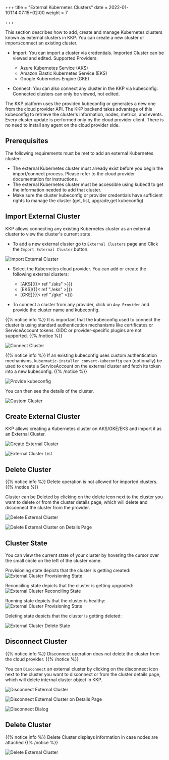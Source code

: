 +++
title = "External Kubernetes Clusters"
date = 2022-01-10T14:07:15+02:00
weight = 7

+++

This section describes how to add, create and manage Kubernetes clusters known as external clusters in KKP.
You can create a new cluster or import/connect an existing cluster.

- Import: You can import a cluster via credentials. Imported Cluster can be viewed and edited.
  Supported Providers:

  - Azure Kubernetes Service (AKS)
  - Amazon Elastic Kubernetes Service (EKS)
  - Google Kubernetes Engine (GKE)

- Connect: You can also connect any cluster in the KKP via kubeconfig. Connected clusters can only be viewed, not edited.

The KKP platform uses the provided kubeconfig or generates a new one from the cloud provider API.
The KKP backend takes advantage of this kubeconfig to retrieve the cluster's information, nodes, metrics, and events.
Every cluster update is performed only by the cloud provider client. There is no need to install any agent on the cloud provider side.

## Prerequisites

The following requirements must be met to add an external Kubernetes cluster:

 - The external Kubernetes cluster must already exist before you begin the import/connect process. Please refer to the cloud provider documentation for instructions.
 - The external Kubernetes cluster must be accessible using kubectl to get the information needed to add that cluster.
 - Make sure the cluster kubeconfig or provider credentials have sufficient rights to manage the cluster (get, list, upgrade,get kubeconfig)

## Import External Cluster

KKP allows connecting any existing Kubernetes cluster as an external cluster to view the cluster's current state.

- To add a new external cluster go to `External Clusters` page and Click the `Import External Cluster` button.

![Import External Cluster](@/images/tutorials/external-clusters/add-external-cluster.png "Import External Cluster")

- Select the Kubernetes cloud provider. You can add or create the following external clusters:

  - [AKS]({{< ref "./aks" >}})
  - [EKS]({{< ref "./eks" >}})
  - [GKE]({{< ref "./gke" >}})

- To connect a cluster from any provider, click on `Any Provider` and provide the cluster name and kubeconfig.

{{% notice info %}}
It is important that the kubeconfig used to connect the cluster is using standard authentication mechanisms like certificates or ServiceAccount tokens. OIDC or provider-specific plugins are not supported.
{{% /notice %}}

![Connect Cluster](@/images/tutorials/external-clusters/connect.png "Connect Cluster")

{{% notice info %}}
If an existing kubeconfig uses custom authentication mechanisms, `kubermatic-installer convert-kubeconfig` can (optionally) be used to create a ServiceAccount on the external cluster and fetch its token into a new kubeconfig.
{{% /notice %}}

![Provide kubeconfig](@/images/tutorials/external-clusters/custom-cluster-credentials.png "Provide kubeconfig")

You can then see the details of the cluster.

![Custom Cluster](@/images/tutorials/external-clusters/bringyourown.png "BringYourOwn Cluster")

## Create External Cluster

KKP allows creating a Kubernetes cluster on AKS/GKE/EKS and import it as an External Cluster.

![Create External Cluster](@/images/tutorials/external-clusters/create-external-cluster.png "Create External Cluster")

![External Cluster List](@/images/tutorials/external-clusters/externalcluster-list.png "External Cluster List")

## Delete Cluster

{{% notice info %}}
Delete operation is not allowed for imported clusters.
{{% /notice %}}

Cluster can be  Deleted by clicking on the delete icon next to the cluster you want to delete or from the cluster details page, which will delete and disconnect the cluster from the provider.

![Delete External Cluster](@/images/tutorials/external-clusters/delete-externalcluster.png "Delete External Cluster")

![Delete External Cluster on Details Page](@/images/tutorials/external-clusters/delete-disconnect-page.png "Delete External Cluster on Details Page")

## Cluster State

You can view the current state of your cluster by hovering the cursor over the small circle on the left of the cluster name.

Provisioning state depicts that the cluster is getting created:
![External Cluster Provisioning State](@/images/tutorials/external-clusters/provisioning-status.png "External Cluster Provisioning State")

Reconciling state depicts that the cluster is getting upgraded:
![External Cluster Reconciling State](@/images/tutorials/external-clusters/reconciling-status.png "External Cluster Reconciling State")

Running state depicts that the cluster is healthy:
![External Cluster Provisioning State](@/images/tutorials/external-clusters/running-status.png "External Cluster Running State")

Deleting state depicts that the cluster is getting deleted:

![External Cluster Delete State](@/images/tutorials/external-clusters/aks-deleting.png "External Cluster Delete State")

## Disconnect Cluster

{{% notice info %}}
Disconnect operation does not delete the cluster from the cloud provider.
{{% /notice %}}

You can `Disconnect` an external cluster by clicking on the disconnect icon next to the cluster you want to disconnect or from the cluster details page, which will delete internal cluster object in KKP.

![Disconnect External Cluster](@/images/tutorials/external-clusters/disconnect-externalcluster.png "Disconnect External Cluster")

![Disconnect External Cluster on Details Page](@/images/tutorials/external-clusters/disconnect-externalcluster-details-page.png "Disconnect External Cluster on Details Page")

![Disconnect Dialog](@/images/tutorials/external-clusters/disconnect.png "Disconnect Dialog")

## Delete Cluster

{{% notice info %}}
Delete Cluster displays information in case nodes are attached
{{% /notice %}}

![Delete External Cluster](@/images/tutorials/external-clusters/delete-external-cluster-dialog.png "Delete External Cluster")
